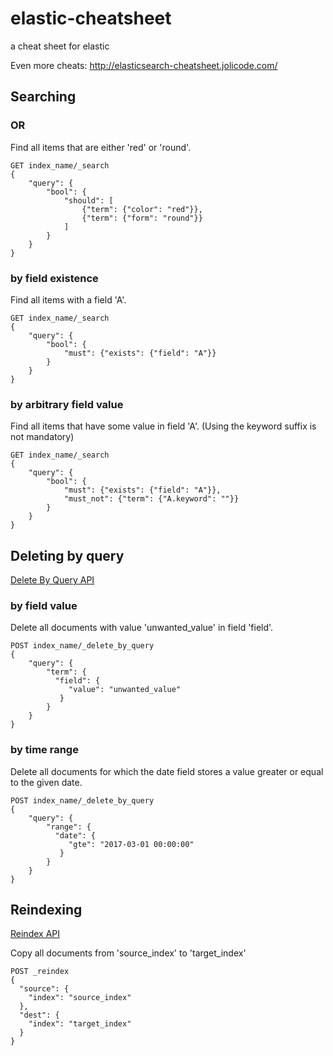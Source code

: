 # elastic-cheatsheet
a cheat sheet for elastic

Even more cheats: http://elasticsearch-cheatsheet.jolicode.com/

## Searching
### OR
Find all items that are either 'red' or 'round'. 
```[source,js]
GET index_name/_search
{
    "query": {
        "bool": {
            "should": [
                {"term": {"color": "red"}},
                {"term": {"form": "round"}}
            ]
        }
    }
}
```
### by field existence 
Find all items with a field 'A'.
```[source,js]
GET index_name/_search
{
    "query": {
        "bool": {
            "must": {"exists": {"field": "A"}}
        }
    }
}
```
### by arbitrary field value
Find all items that have some value in field 'A'. (Using the keyword suffix is not mandatory)
```[source,js]
GET index_name/_search
{
    "query": {
        "bool": {
            "must": {"exists": {"field": "A"}},
            "must_not": {"term": {"A.keyword": ""}}
        }
    }
}
```
## Deleting by query
[Delete By Query API](https://www.elastic.co/guide/en/elasticsearch/reference/current/docs-delete-by-query.html)
### by field value
Delete all documents with value 'unwanted_value' in field 'field'.
```[source,js]
POST index_name/_delete_by_query
{
    "query": {
        "term": {
          "field": {
             "value": "unwanted_value"
           }
        }
    }
}
```
### by time range
Delete all documents for which the date field stores a value greater or equal to the given date.
```[source,js]
POST index_name/_delete_by_query
{
    "query": {
        "range": {
          "date": {
             "gte": "2017-03-01 00:00:00"
           }
        }
    }
}
```
## Reindexing
[Reindex API](https://www.elastic.co/guide/en/elasticsearch/reference/current/docs-reindex.html)

Copy all documents from 'source_index' to 'target_index'
```[source,js]
POST _reindex
{
  "source": {
    "index": "source_index"
  },
  "dest": {
    "index": "target_index"
  }
}
```
